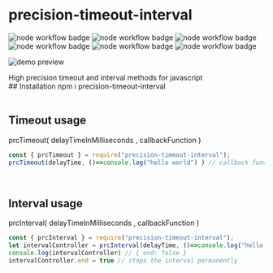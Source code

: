 <p align="center">
<h1>precision-timeout-interval</h1>
<p float="left">
<img alt="node workflow badge" style="display: inline" src="https://github.com/ufukbakan/precision-timeout-interval/actions/workflows/node.js.yml/badge.svg">
<img alt="node workflow badge" style="display: inline" src="https://github.com/ufukbakan/precision-timeout-interval/blob/main/badges/coverage-branches.svg">
<img alt="node workflow badge" style="display: inline" src="https://github.com/ufukbakan/precision-timeout-interval/blob/main/badges/coverage-functions.svg">
<img alt="node workflow badge" style="display: inline" src="https://github.com/ufukbakan/precision-timeout-interval/blob/main/badges/coverage-jest%20coverage.svg">
<img alt="node workflow badge" style="display: inline" src="https://github.com/ufukbakan/precision-timeout-interval/blob/main/badges/coverage-lines.svg">
<img alt="node workflow badge" style="display: inline" src="https://github.com/ufukbakan/precision-timeout-interval/blob/main/badges/coverage-statements.svg">
<br />
</p>


![demo preview](https://raw.githubusercontent.com/ufukbakan/precision-timeout-interval/main/demo/demo_preview.gif)
</p>
High precision timeout and interval methods for javascript
<br />
## Installation
npm i precision-timeout-interval
<br />
<br />

## Timeout usage
prcTimeout( delayTimeInMilliseconds , callbackFunction )
```js
const { prcTimeout } = require("precision-timeout-interval");
prcTimeout(delayTime, ()=>console.log("hello world") ) // callback function will be executed only once
```
<br />

## Interval usage
prcInterval( delayTimeInMilliseconds , callbackFunction )
```js
const { prcInterval } = require("precision-timeout-interval");
let intervalController = prcInterval(delayTime, ()=>console.log("hello world") ) // callback function will be executed every delayTime milliseconds
console.log(intervalController) // { end: false }
intervalController.end = true // stops the interval permanently
```
